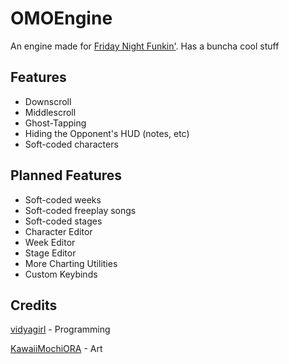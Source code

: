 # OMOEngine

An engine made for [Friday Night Funkin'](https://github.com/ninjamuffin99/Funkin). Has a buncha cool stuff


Features
--------
* Downscroll
* Middlescroll
* Ghost-Tapping
* Hiding the Opponent's HUD (notes, etc)
* Soft-coded characters

Planned Features
----------------
* Soft-coded weeks
* Soft-coded freeplay songs
* Soft-coded stages
* Character Editor
* Week Editor
* Stage Editor
* More Charting Utilities
* Custom Keybinds

## Credits

[vidyagirl](https://github.com/vidyagirl/) - Programming

[KawaiiMochiORA](https://twitter.com/KawaiiMochiORA) - Art

